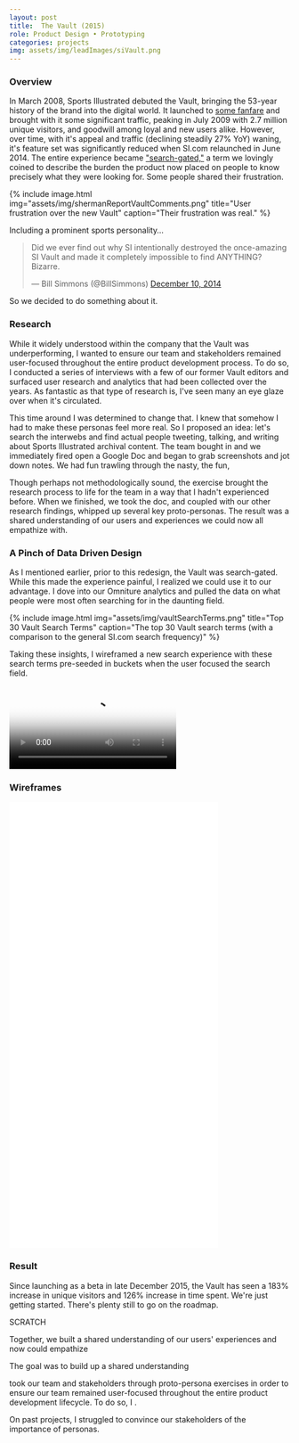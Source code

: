 ```yaml
---
layout: post
title:  The Vault (2015)
role: Product Design • Prototyping
categories: projects
img: assets/img/leadImages/siVault.png
---
```


### Overview
In March 2008, Sports Illustrated debuted the Vault, bringing the 53-year history of the brand into the digital world. It launched to [some fanfare](http://www.nytimes.com/2008/03/17/business/media/17mags.html?_r=0) and brought with it some significant traffic, peaking in July 2009 with 2.7 million unique visitors, and goodwill among loyal and new users alike. However, over time, with it's appeal and traffic (declining steadily 27% YoY) waning, it's feature set was significantly reduced when SI.com relaunched in June 2014. The entire experience became ["search-gated,"](https://web.archive.org/web/20140819044458/http://www.si.com/vault) a term we lovingly coined to describe the burden the product now placed on people to know precisely what they were looking for. Some people shared their frustration.

{% include image.html img="assets/img/shermanReportVaultComments.png" title="User frustration over the new Vault" caption="Their frustration was real." %}

Including a prominent sports personality…
<blockquote class="twitter-tweet" data-lang="en"><p lang="en" dir="ltr">Did we ever find out why SI intentionally destroyed the once-amazing SI Vault and made it completely impossible to find ANYTHING? Bizarre.</p>&mdash; Bill Simmons (@BillSimmons) <a href="https://twitter.com/BillSimmons/status/542703982188044288">December 10, 2014</a></blockquote>
<script async src="//platform.twitter.com/widgets.js" charset="utf-8"></script>

So we decided to do something about it.

### Research
While it widely understood within the company that the Vault was underperforming, I wanted to ensure our team and stakeholders remained user-focused throughout the entire product development process. To do so, I conducted a series of interviews with a few of our former Vault editors and surfaced user research and analytics that had been collected over the years. As fantastic as that type of research is, I've seen many an eye glaze over when it's circulated.

This time around I was determined to change that. I knew that somehow I had to make these personas feel more real. So I proposed an idea: let's search the interwebs and find actual people tweeting, talking, and writing about Sports Illustrated archival content. The team bought in and we immediately fired open a Google Doc and began to grab screenshots and jot down notes. We had fun trawling through the nasty, the fun,

Though perhaps not methodologically sound, the exercise brought the research process to life for the team in a way that I hadn't experienced before. When we finished, we took the doc, and coupled with our other research findings, whipped up several key proto-personas. The result was a shared understanding of our users and experiences we could now all empathize with.

### A Pinch of Data Driven Design
As I mentioned earlier, prior to this redesign, the Vault was search-gated. While this made the experience painful, I realized we could use it to our advantage. I dove into our Omniture analytics and pulled the data on what people were most often searching for in the daunting field.

{% include image.html img="assets/img/vaultSearchTerms.png" title="Top 30 Vault Search Terms" caption="The top 30 Vault search terms (with a comparison to the general SI.com search frequency)" %}

Taking these insights, I wireframed a new search experience with these search terms pre-seeded in buckets when the user focused the search field.

<video class="screencap" src="/assets/videos/vaultSearchSeeding.mp4" poster="/assets/img/vaultSearchTermsPoster.png" loop controls></video>

### Wireframes
<iframe width="375" height="800" src="//invis.io/5V7LMDIWP" frameborder="0" allowfullscreen></iframe>  

### Result
Since launching as a beta in late December 2015, the Vault has seen a 183% increase in unique visitors and 126% increase in time spent. We're just getting started. There's plenty still to go on the roadmap.










SCRATCH

Together, we built a shared understanding of our users' experiences and now could empathize

The goal was to build up a shared understanding


took our team and stakeholders through proto-persona exercises in order to ensure our team remained user-focused throughout the entire product development lifecycle. To do so, I .

On past projects, I struggled to convince our stakeholders of the importance of personas.
